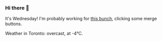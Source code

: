 ### Hi there :wave:

It's Wednesday! I'm probably working for [this bunch](https://github.com/kohofinancial), clicking some merge buttons.

Weather in Toronto: overcast, at -4°C.
